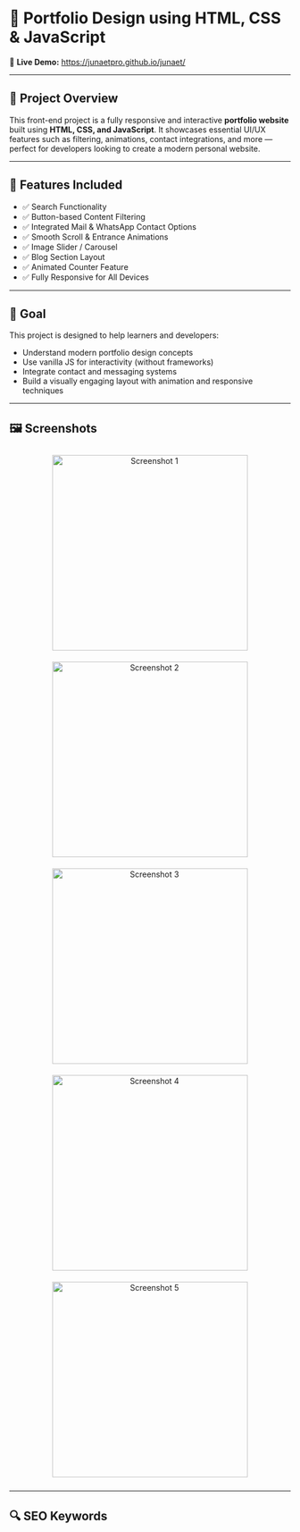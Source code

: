 

# 🎨 Portfolio Design using HTML, CSS & JavaScript

🔗 **Live Demo:** https://junaetpro.github.io/junaet/

---

## 📌 Project Overview

This front-end project is a fully responsive and interactive **portfolio website** built using **HTML, CSS, and JavaScript**. It showcases essential UI/UX features such as filtering, animations, contact integrations, and more — perfect for developers looking to create a modern personal website.

---

## 🔧 Features Included

- ✅ Search Functionality  
- ✅ Button-based Content Filtering  
- ✅ Integrated Mail & WhatsApp Contact Options  
- ✅ Smooth Scroll & Entrance Animations  
- ✅ Image Slider / Carousel  
- ✅ Blog Section Layout  
- ✅ Animated Counter Feature  
- ✅ Fully Responsive for All Devices  

---

## 🧠 Goal

This project is designed to help learners and developers:

- Understand modern portfolio design concepts  
- Use vanilla JS for interactivity (without frameworks)  
- Integrate contact and messaging systems  
- Build a visually engaging layout with animation and responsive techniques  

---

## 🖼 Screenshots

<p align="center">
  <img src="https://github.com/junaetpro/junaet/blob/main/img/portfolio%20website%20%20html%20css%20portfolio%20%20responsive%20web%20design%20%20personal%20portfolio%20site%20%20web%20developer%20portfolio%20%20frontend%20portfolio%20%20creative%20portfolio%20%20developer%20website%20template%20%20javascript%20portfolio%20project%20%20modern%20we%20(4).jpg?raw=true" alt="Screenshot 1" width="350" style="margin: 10px;" />
  <img src="https://github.com/junaetpro/junaet/blob/main/img/portfolio%20website%20%20html%20css%20portfolio%20%20responsive%20web%20design%20%20personal%20portfolio%20site%20%20web%20developer%20portfolio%20%20frontend%20portfolio%20%20creative%20portfolio%20%20developer%20website%20template%20%20javascript%20portfolio%20project%20%20modern%20we.jpg?raw=true" alt="Screenshot 2" width="350" style="margin: 10px;" />
  <img src="https://github.com/junaetpro/junaet/blob/main/img/portfolio%20website%20%20html%20css%20portfolio%20%20responsive%20web%20design%20%20personal%20portfolio%20site%20%20web%20developer%20portfolio%20%20frontend%20portfolio%20%20creative%20portfolio%20%20developer%20website%20template%20%20javascript%20portfolio%20project%20%20modern%20we%20(5).jpg?raw=true" alt="Screenshot 3" width="350" style="margin: 10px;" />
  <img src="https://github.com/junaetpro/junaet/blob/main/img/portfolio%20website%20%20html%20css%20portfolio%20%20responsive%20web%20design%20%20personal%20portfolio%20site%20%20web%20developer%20portfolio%20%20frontend%20portfolio%20%20creative%20portfolio%20%20developer%20website%20template%20%20javascript%20portfolio%20project%20%20modern%20we%20(2).jpg?raw=true" alt="Screenshot 4" width="350" style="margin: 10px;" />
  <img src="https://github.com/junaetpro/junaet/blob/main/img/portfolio%20website%20%20html%20css%20portfolio%20%20responsive%20web%20design%20%20personal%20portfolio%20site%20%20web%20developer%20portfolio%20%20frontend%20portfolio%20%20creative%20portfolio%20%20developer%20website%20template%20%20javascript%20portfolio%20project%20%20modern%20we%20(3).jpg?raw=true" alt="Screenshot 5" width="350" style="margin: 10px;" />
</p>

---

## 🔍 SEO Keywords


